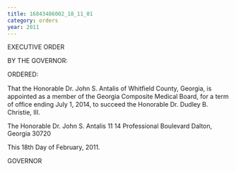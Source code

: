 ```yaml
---
title: 16843486002_18_11_01
category: orders
year: 2011
---
```

 

EXECUTIVE ORDER

BY THE GOVERNOR:

ORDERED:

That the Honorable Dr. John S. Antalis of Whitﬁeld County,
Georgia, is appointed as a member of the Georgia Composite
Medical Board, for a term of ofﬁce ending July 1, 2014, to succeed
the Honorable Dr. Dudley B. Christie, III.

The Honorable Dr. John S. Antalis
11 14 Professional Boulevard
Dalton, Georgia 30720

This 18th Day of February, 2011.

GOVERNOR

